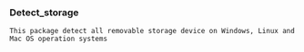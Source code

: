 ### Detect_storage
```This package detect all removable storage device on Windows, Linux and Mac OS operation systems ```
